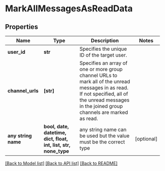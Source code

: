 # MarkAllMessagesAsReadData


## Properties
Name | Type | Description | Notes
------------ | ------------- | ------------- | -------------
**user_id** | **str** | Specifies the unique ID of the target user. | 
**channel_urls** | **[str]** | Specifies an array of one or more group channel URLs to mark all of the unread messages in as read. If not specified, all of the unread messages in the joined group channels are marked as read. | 
**any string name** | **bool, date, datetime, dict, float, int, list, str, none_type** | any string name can be used but the value must be the correct type | [optional]

[[Back to Model list]](../README.md#documentation-for-models) [[Back to API list]](../README.md#documentation-for-api-endpoints) [[Back to README]](../README.md)


